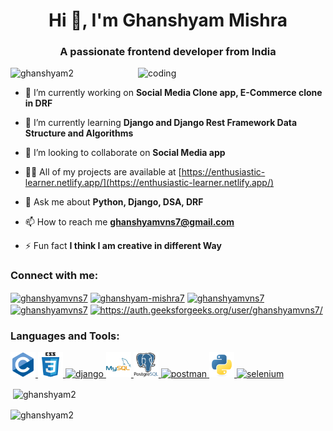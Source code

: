 <h1 align="center">Hi 👋, I'm Ghanshyam Mishra</h1>
<h3 align="center">A passionate frontend developer from India</h3>
<img align="right" alt="coding" width="300" src="https://user-images.githubusercontent.com/74038190/212749171-b84692a8-2b04-4e3b-93ca-ac14705da224.gif">
<p align="left"> <img src="https://komarev.com/ghpvc/?username=ghanshyam2&label=Profile%20views&color=0e75b6&style=flat" alt="ghanshyam2" /> </p>

- 🔭 I’m currently working on **Social Media Clone app, E-Commerce clone in DRF**

- 🌱 I’m currently learning **Django and Django Rest Framework Data Structure and Algorithms**

- 👯 I’m looking to collaborate on **Social Media app**

- 👨‍💻 All of my projects are available at [https://enthusiastic-learner.netlify.app/](https://enthusiastic-learner.netlify.app/)

- 💬 Ask me about **Python, Django, DSA, DRF**

- 📫 How to reach me **ghanshyamvns7@gmail.com**

- ⚡ Fun fact **I think I am creative in different Way**

<h3 align="left">Connect with me:</h3>
<p align="left">
<a href="https://twitter.com/ghanshyamvns7" target="blank"><img align="center" src="https://raw.githubusercontent.com/rahuldkjain/github-profile-readme-generator/master/src/images/icons/Social/twitter.svg" alt="ghanshyamvns7" height="30" width="40" /></a>
<a href="https://linkedin.com/in/ghanshyam-mishra7" target="blank"><img align="center" src="https://raw.githubusercontent.com/rahuldkjain/github-profile-readme-generator/master/src/images/icons/Social/linked-in-alt.svg" alt="ghanshyam-mishra7" height="30" width="40" /></a>
<a href="https://www.hackerrank.com/ghanshyamvns7" target="blank"><img align="center" src="https://raw.githubusercontent.com/rahuldkjain/github-profile-readme-generator/master/src/images/icons/Social/hackerrank.svg" alt="ghanshyamvns7" height="30" width="40" /></a>
<a href="https://www.leetcode.com/ghanshyamvns7" target="blank"><img align="center" src="https://raw.githubusercontent.com/rahuldkjain/github-profile-readme-generator/master/src/images/icons/Social/leet-code.svg" alt="ghanshyamvns7" height="30" width="40" /></a>
<a href="https://auth.geeksforgeeks.org/user/https://auth.geeksforgeeks.org/user/ghanshyamvns7/" target="blank"><img align="center" src="https://raw.githubusercontent.com/rahuldkjain/github-profile-readme-generator/master/src/images/icons/Social/geeks-for-geeks.svg" alt="https://auth.geeksforgeeks.org/user/ghanshyamvns7/" height="30" width="40" /></a>
</p>

<h3 align="left">Languages and Tools:</h3>
<p align="left"> <a href="https://www.cprogramming.com/" target="_blank" rel="noreferrer"> <img src="https://raw.githubusercontent.com/devicons/devicon/master/icons/c/c-original.svg" alt="c" width="40" height="40"/> </a> <a href="https://www.w3schools.com/css/" target="_blank" rel="noreferrer"> <img src="https://raw.githubusercontent.com/devicons/devicon/master/icons/css3/css3-original-wordmark.svg" alt="css3" width="40" height="40"/> </a> <a href="https://www.djangoproject.com/" target="_blank" rel="noreferrer"> <img src="https://cdn.worldvectorlogo.com/logos/django.svg" alt="django" width="40" height="40"/> </a> <a href="https://www.mysql.com/" target="_blank" rel="noreferrer"> <img src="https://raw.githubusercontent.com/devicons/devicon/master/icons/mysql/mysql-original-wordmark.svg" alt="mysql" width="40" height="40"/> </a> <a href="https://www.postgresql.org" target="_blank" rel="noreferrer"> <img src="https://raw.githubusercontent.com/devicons/devicon/master/icons/postgresql/postgresql-original-wordmark.svg" alt="postgresql" width="40" height="40"/> </a> <a href="https://postman.com" target="_blank" rel="noreferrer"> <img src="https://www.vectorlogo.zone/logos/getpostman/getpostman-icon.svg" alt="postman" width="40" height="40"/> </a> <a href="https://www.python.org" target="_blank" rel="noreferrer"> <img src="https://raw.githubusercontent.com/devicons/devicon/master/icons/python/python-original.svg" alt="python" width="40" height="40"/> </a> <a href="https://www.selenium.dev" target="_blank" rel="noreferrer"> <img src="https://raw.githubusercontent.com/detain/svg-logos/780f25886640cef088af994181646db2f6b1a3f8/svg/selenium-logo.svg" alt="selenium" width="40" height="40"/> </a> </p>

<p>&nbsp;<img align="center" src="https://github-readme-stats.vercel.app/api?username=ghanshyam2&show_icons=true&locale=en" alt="ghanshyam2" /></p>

<p><img align="center" src="https://github-readme-streak-stats.herokuapp.com/?user=ghanshyam2&" alt="ghanshyam2" /></p>



<!---
ghanshyam2/ghanshyam2 is a ✨ special ✨ repository because its `README.md` (this file) appears on your GitHub profile.
You can click the Preview link to take a look at your changes.
--->
